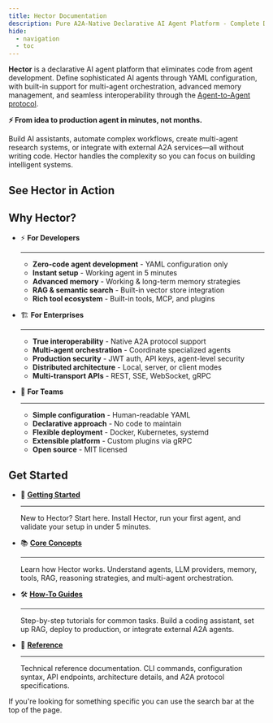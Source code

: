 ```yaml
---
title: Hector Documentation
description: Pure A2A-Native Declarative AI Agent Platform - Complete Documentation
hide:
  - navigation
  - toc
---
```


<style>
.md-typeset h1 {
  position: absolute;
  left: -10000px;
  opacity: 0;
}
</style>

**Hector** is a declarative AI agent platform that eliminates code from agent development. Define sophisticated AI agents through YAML configuration, with built-in support for multi-agent orchestration, advanced memory management, and seamless interoperability through the [Agent-to-Agent protocol](https://a2a-protocol.org).

  **⚡️ From idea to production agent in minutes, not months.**

Build AI assistants, automate complex workflows, create multi-agent research systems, or integrate with external A2A services—all without writing code. Hector handles the complexity so you can focus on building intelligent systems.

## See Hector in Action

<div id="hector-demo"></div>

<script>
  // Load asciinema player CSS
  var link = document.createElement('link');
  link.rel = 'stylesheet';
  link.href = 'https://unpkg.com/asciinema-player@3.6.3/dist/bundle/asciinema-player.css';
  document.head.appendChild(link);
  
  // Load asciinema player script
  var script = document.createElement('script');
  script.src = 'https://unpkg.com/asciinema-player@3.6.3/dist/bundle/asciinema-player.js';
  script.onload = function() {
        AsciinemaPlayer.create('assets/hector-demo.cast', document.getElementById('hector-demo'), {
          theme: 'asciinema',
          cols: 120,
          rows: 30,
          autoplay: false,
          loop: false,
          speed: 1,
          startAt: 0,
          fontSize: 'medium',
          poster: 'npt:0:2',
          pauseOnMarkers: true,
          markers: [
            [17.0, 'Server & Client Demo']
          ]
        });
  };
  document.head.appendChild(script);
</script>

## Why Hector?

<div class="grid cards" markdown>

-   :zap: __For Developers__

    ---

    - **Zero-code agent development** - YAML configuration only
    - **Instant setup** - Working agent in 5 minutes
    - **Advanced memory** - Working & long-term memory strategies
    - **RAG & semantic search** - Built-in vector store integration
    - **Rich tool ecosystem** - Built-in tools, MCP, and plugins

-   :building_construction: __For Enterprises__

    ---

    - **True interoperability** - Native A2A protocol support
    - **Multi-agent orchestration** - Coordinate specialized agents
    - **Production security** - JWT auth, API keys, agent-level security
    - **Distributed architecture** - Local, server, or client modes
    - **Multi-transport APIs** - REST, SSE, WebSocket, gRPC

-   :busts_in_silhouette: __For Teams__

    ---

    - **Simple configuration** - Human-readable YAML
    - **Declarative approach** - No code to maintain
    - **Flexible deployment** - Docker, Kubernetes, systemd
    - **Extensible platform** - Custom plugins via gRPC
    - **Open source** - MIT licensed

</div>

## Get Started

<div class="grid cards" markdown>

-   :rocket: __[Getting Started](getting-started/installation.md)__

    ---

    New to Hector? Start here. Install Hector, run your first agent, and validate your setup in under 5 minutes.

-   :books: __[Core Concepts](core-concepts/overview.md)__

    ---

    Learn how Hector works. Understand agents, LLM providers, memory, tools, RAG, reasoning strategies, and multi-agent orchestration.

-   :hammer_and_wrench: __[How-To Guides](how-to/build-coding-assistant.md)__

    ---

    Step-by-step tutorials for common tasks. Build a coding assistant, set up RAG, deploy to production, or integrate external A2A agents.

-   :book: __[Reference](reference/cli.md)__

    ---

    Technical reference documentation. CLI commands, configuration syntax, API endpoints, architecture details, and A2A protocol specifications.

</div>

If you're looking for something specific you can use the search bar at the top of the page.